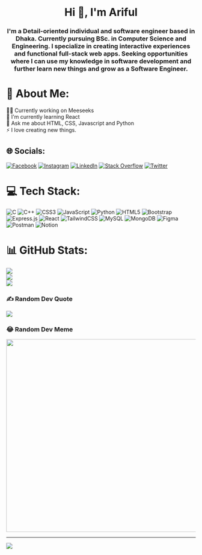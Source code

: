 <h1 align="center">Hi 👋, I'm Ariful</h1>
<h3 align="center">I'm a Detail-oriented individual and software engineer based in Dhaka. Currently pursuing
BSc. in Computer Science and Engineering. I specialize in creating interactive experiences
and functional full-stack web apps. Seeking opportunities where I can use my knowledge in
software development and further learn new things and grow as a Software Engineer.</h3>

# 💫 About Me:
👨‍💻 Currently working on Meeseeks<br>🌱 I'm currently learning React<br>💭 Ask me about HTML, CSS, Javascript and Python<br>⚡ I love creating new things.


## 🌐 Socials:
[![Facebook](https://img.shields.io/badge/Facebook-%231877F2.svg?logo=Facebook&logoColor=white)](https://facebook.com/arifulislam.ronyy) [![Instagram](https://img.shields.io/badge/Instagram-%23E4405F.svg?logo=Instagram&logoColor=white)](https://instagram.com/arifulrony10) [![LinkedIn](https://img.shields.io/badge/LinkedIn-%230077B5.svg?logo=linkedin&logoColor=white)](https://linkedin.com/in/arifulrony10) [![Stack Overflow](https://img.shields.io/badge/-Stackoverflow-FE7A16?logo=stack-overflow&logoColor=white)](https://stackoverflow.com/users/16010991) [![Twitter](https://img.shields.io/badge/Twitter-%231DA1F2.svg?logo=Twitter&logoColor=white)](https://twitter.com/arifulrony10) 

# 💻 Tech Stack:
![C](https://img.shields.io/badge/c-%2300599C.svg?style=for-the-badge&logo=c&logoColor=white) ![C++](https://img.shields.io/badge/c++-%2300599C.svg?style=for-the-badge&logo=c%2B%2B&logoColor=white) ![CSS3](https://img.shields.io/badge/css3-%231572B6.svg?style=for-the-badge&logo=css3&logoColor=white) ![JavaScript](https://img.shields.io/badge/javascript-%23323330.svg?style=for-the-badge&logo=javascript&logoColor=%23F7DF1E) ![Python](https://img.shields.io/badge/python-3670A0?style=for-the-badge&logo=python&logoColor=ffdd54) ![HTML5](https://img.shields.io/badge/html5-%23E34F26.svg?style=for-the-badge&logo=html5&logoColor=white) ![Bootstrap](https://img.shields.io/badge/bootstrap-%23563D7C.svg?style=for-the-badge&logo=bootstrap&logoColor=white) ![Express.js](https://img.shields.io/badge/express.js-%23404d59.svg?style=for-the-badge&logo=express&logoColor=%2361DAFB) ![React](https://img.shields.io/badge/react-%2320232a.svg?style=for-the-badge&logo=react&logoColor=%2361DAFB) ![TailwindCSS](https://img.shields.io/badge/tailwindcss-%2338B2AC.svg?style=for-the-badge&logo=tailwind-css&logoColor=white) ![MySQL](https://img.shields.io/badge/mysql-%2300f.svg?style=for-the-badge&logo=mysql&logoColor=white) ![MongoDB](https://img.shields.io/badge/MongoDB-%234ea94b.svg?style=for-the-badge&logo=mongodb&logoColor=white) 	![Figma](https://img.shields.io/badge/figma-%23F24E1E.svg?style=for-the-badge&logo=figma&logoColor=white) ![Postman](https://img.shields.io/badge/Postman-FF6C37?style=for-the-badge&logo=postman&logoColor=white) ![Notion](https://img.shields.io/badge/Notion-%23000000.svg?style=for-the-badge&logo=notion&logoColor=white)
# 📊 GitHub Stats:
![](https://github-readme-stats.vercel.app/api?username=arifulrony10&theme=tokyonight&hide_border=false&include_all_commits=false&count_private=true)<br/>
![](https://github-readme-streak-stats.herokuapp.com/?user=arifulrony10&theme=tokyonight&hide_border=false)<br/>
![](https://github-readme-stats.vercel.app/api/top-langs/?username=arifulrony10&theme=tokyonight&hide_border=false&include_all_commits=false&count_private=true&layout=compact)

### ✍️ Random Dev Quote
![](https://quotes-github-readme.vercel.app/api?type=horizontal&theme=tokyonight)

### 😂 Random Dev Meme
<img src="https://random-memer.herokuapp.com/" width="512px"/>

---
[![](https://visitcount.itsvg.in/api?id=arifulrony10&icon=0&color=1)](https://visitcount.itsvg.in)
